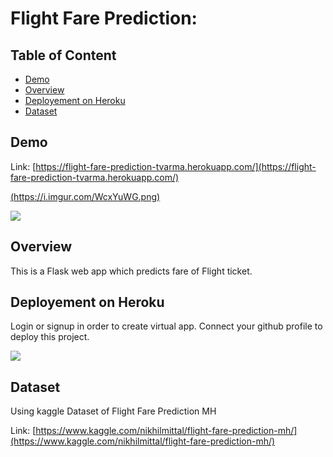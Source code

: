 # Flight Fare Prediction: 

## Table of Content
  * [Demo](#demo)
  * [Overview](#overview)
  * [Deployement on Heroku](#deployement-on-heroku)
  * [Dataset](#Dataset)



## Demo
Link: [https://flight-fare-prediction-tvarma.herokuapp.com/](https://flight-fare-prediction-tvarma.herokuapp.com/)

[(https://i.imgur.com/WcxYuWG.png)](https://flight-fare-prediction-tvarma.herokuapp.com/)

[![](https://i.imgur.com/p0aeL6c.png)](https://flight-fare-prediction-tvarma.herokuapp.com/)

## Overview
This is a Flask web app which predicts fare of Flight ticket.


## Deployement on Heroku
Login or signup in order to create virtual app. Connect your github profile to deploy this project.

[![](https://i.imgur.com/dKmlpqX.png)](https://heroku.com)


## Dataset
Using kaggle Dataset of  Flight Fare Prediction MH

Link: [https://www.kaggle.com/nikhilmittal/flight-fare-prediction-mh/](https://www.kaggle.com/nikhilmittal/flight-fare-prediction-mh/)



